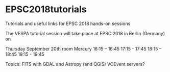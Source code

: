 # EPSC2018tutorials
Tutorials and useful links for EPSC 2018 hands-on sessions

The VESPA tutorial session will take place at EPSC 2018 in Berlin (Germany) on

Thursday September 20th room Mercury
16:15 – 16:45
17:15 - 17:45
18:15 – 18:45
19:15 - 19:45

Topics:
FITS with GDAL and Astropy (and QGIS)
VOEvent servers?
